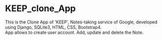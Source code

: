 # KEEP_clone_App
This is the Clone App of 'KEEP', Notes-taking service of Google, developed using Django, SQLite3, HTML, CSS, Bootstrap4.\
App allows to create user account. Add, update and delete the Note.  
